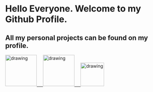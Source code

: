 # Hello Everyone. Welcome to my Github Profile.

## All my personal projects can be found on my profile.


<a href="https://www.linkedin.com/in/ruthvik-pvs/"><img src="https://res.cloudinary.com/importdata/image/upload/v1595012354/linkedin_t9qiwy.png" alt="drawing" width="100"/> &nbsp;&nbsp;&nbsp;&nbsp;<a href="https://public.tableau.com/app/profile/ruthvik.pvs#!/"><img src="https://cdnl.tblsft.com/sites/default/files/pages/tableau_cmyk_2015.png" alt="drawing" width="100"/> &nbsp;&nbsp;&nbsp;&nbsp;<a href="https://www.kaggle.com/ruthvikpvs"><img src="https://res.cloudinary.com/importdata/image/upload/v1595012924/kaggle_ksaktb.png" alt="drawing" width="75"/>





